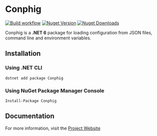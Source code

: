 # Conphig

[![Build workflow](https://github.com/atornblad/conphig/actions/workflows/dotnet.yml/badge.svg)](https://github.com/atornblad/conphig/actions/workflows/dotnet.yml) [![Nuget Version](https://img.shields.io/nuget/v/Conphig)](https://www.nuget.org/packages/Conphig) [![Nuget Downloads](https://img.shields.io/nuget/dt/Conphig)](https://www.nuget.org/stats/packages/Conphig)

Conphig is a **.NET 6** package for loading configuration from JSON files, command line and environment variables.

## Installation

### Using .NET CLI

```
dotnet add package Conphig
```

### Using NuGet Package Manager Console
```
Install-Package Conphig
```

## Documentation

For more information, visit the [Project Website](https://atornblad.se/conphig)
